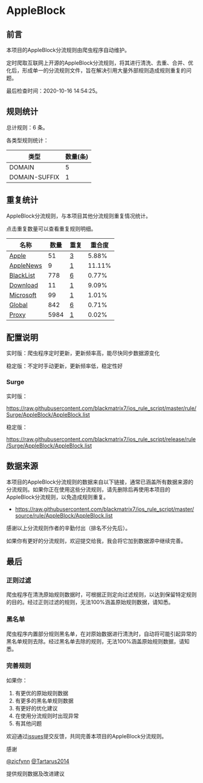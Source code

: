# AppleBlock

## 前言

本项目的AppleBlock分流规则由爬虫程序自动维护。

定时爬取互联网上开源的AppleBlock分流规则，将其进行清洗、去重、合并、优化后，形成单一的分流规则文件，旨在解决引用大量外部规则造成规则重复的问题。


最后检查时间：2020-10-16 14:54:25。

## 规则统计

总计规则：6 条。

各类型规则统计：

| 类型 | 数量(条) |
| ---- | ---- |
| DOMAIN | 5 |
| DOMAIN-SUFFIX | 1 |
## 重复统计

AppleBlock分流规则，与本项目其他分流规则重复情况统计。

点击重复数量可以查看重复规则明细。

| 名称 | 数量 | 重复 | 重合度 |
| ---- | ---- | ---- | ------ |
|  [Apple](https://github.com/blackmatrix7/ios_rule_script/tree/master/rule/Surge/Apple)    | 51   | [3](https://github.com/blackmatrix7/ios_rule_script/tree/master/rule/Repeat/AppleBlock/Apple.list)   |   5.88%  |
|  [AppleNews](https://github.com/blackmatrix7/ios_rule_script/tree/master/rule/Surge/AppleNews)    | 9   | [1](https://github.com/blackmatrix7/ios_rule_script/tree/master/rule/Repeat/AppleBlock/AppleNews.list)   |   11.11%  |
|  [BlackList](https://github.com/blackmatrix7/ios_rule_script/tree/master/rule/Surge/BlackList)    | 778   | [6](https://github.com/blackmatrix7/ios_rule_script/tree/master/rule/Repeat/AppleBlock/BlackList.list)   |   0.77%  |
|  [Download](https://github.com/blackmatrix7/ios_rule_script/tree/master/rule/Surge/Download)    | 11   | [1](https://github.com/blackmatrix7/ios_rule_script/tree/master/rule/Repeat/AppleBlock/Download.list)   |   9.09%  |
|  [Microsoft](https://github.com/blackmatrix7/ios_rule_script/tree/master/rule/Surge/Microsoft)    | 99   | [1](https://github.com/blackmatrix7/ios_rule_script/tree/master/rule/Repeat/AppleBlock/Microsoft.list)   |   1.01%  |
|  [Global](https://github.com/blackmatrix7/ios_rule_script/tree/master/rule/Surge/Global)    | 842   | [6](https://github.com/blackmatrix7/ios_rule_script/tree/master/rule/Repeat/AppleBlock/Global.list)   |   0.71%  |
|  [Proxy](https://github.com/blackmatrix7/ios_rule_script/tree/master/rule/Surge/Proxy)    | 5984   | [1](https://github.com/blackmatrix7/ios_rule_script/tree/master/rule/Repeat/AppleBlock/Proxy.list)   |   0.02%  |
## 配置说明

实时版：爬虫程序定时更新，更新频率高，能尽快同步数据源变化

稳定版：不定时手动更新，更新频率低，稳定性好

### Surge 
实时版：

https://raw.githubusercontent.com/blackmatrix7/ios_rule_script/master/rule/Surge/AppleBlock/AppleBlock.list

稳定版：

https://raw.githubusercontent.com/blackmatrix7/ios_rule_script/release/rule/Surge/AppleBlock/AppleBlock.list

## 数据来源

本项目的AppleBlock分流规则的数据来自以下链接，通常已涵盖所有数据来源的分流规则。如果你正在使用这些分流规则，请先删除后再使用本项目的AppleBlock分流规则，以免造成规则重复。

- https://raw.githubusercontent.com/blackmatrix7/ios_rule_script/master/source/rule/AppleBlock/AppleBlock.list


感谢以上分流规则作者的辛勤付出（排名不分先后）。

如果你有更好的分流规则，欢迎提交给我，我会将它加到数据源中继续完善。

## 最后

### 正则过滤

爬虫程序在清洗原始规则数据时，可根据正则定向过滤规则，以达到保留特定规则的目的。经过正则过滤的规则，无法100%涵盖原始规则数据，请知悉。

### 黑名单

爬虫程序内置部分规则黑名单，在对原始数据进行清洗时，自动将可能引起异常的黑名单规则去除。经过黑名单去除的规则，无法100%涵盖原始规则数据，请知悉。

### 完善规则

如果你：

1. 有更优的原始规则数据
2. 有更多的黑名单规则数据
3. 有更好的优化建议
4. 在使用分流规则时出现异常
5. 有其他问题

欢迎通过[issues](https://github.com/blackmatrix7/ios_rule_script/issues/new)提交反馈，共同完善本项目的AppleBlock分流规则。

感谢

[@zjcfynn](https://github.com/zjcfynn) [@Tartarus2014](https://github.com/Tartarus2014)

提供规则数据及改进建议
